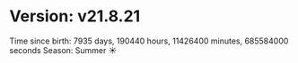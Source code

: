 # Version: v21.8.21
Time since birth: 7935 days, 190440 hours, 11426400 minutes, 685584000 seconds
Season: Summer ☀️
